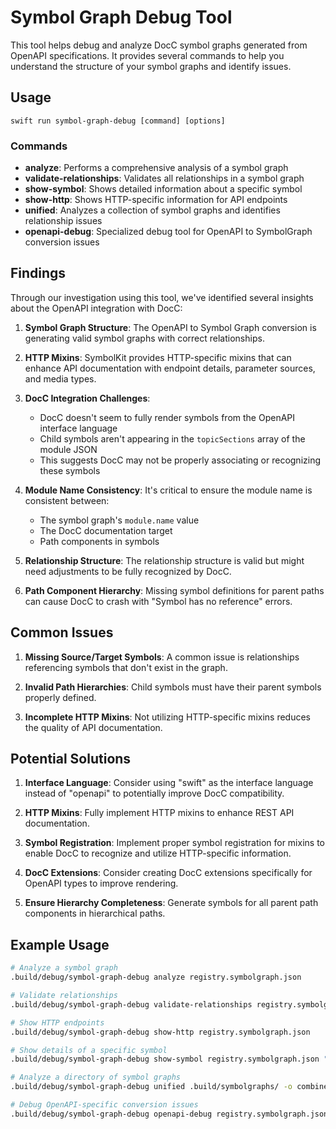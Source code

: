 # Symbol Graph Debug Tool

This tool helps debug and analyze DocC symbol graphs generated from OpenAPI specifications. It provides several commands to help you understand the structure of your symbol graphs and identify issues.

## Usage

```
swift run symbol-graph-debug [command] [options]
```

### Commands

- **analyze**: Performs a comprehensive analysis of a symbol graph
- **validate-relationships**: Validates all relationships in a symbol graph
- **show-symbol**: Shows detailed information about a specific symbol
- **show-http**: Shows HTTP-specific information for API endpoints
- **unified**: Analyzes a collection of symbol graphs and identifies relationship issues
- **openapi-debug**: Specialized debug tool for OpenAPI to SymbolGraph conversion issues

## Findings

Through our investigation using this tool, we've identified several insights about the OpenAPI integration with DocC:

1. **Symbol Graph Structure**: The OpenAPI to Symbol Graph conversion is generating valid symbol graphs with correct relationships.

2. **HTTP Mixins**: SymbolKit provides HTTP-specific mixins that can enhance API documentation with endpoint details, parameter sources, and media types. 

3. **DocC Integration Challenges**:
   - DocC doesn't seem to fully render symbols from the OpenAPI interface language
   - Child symbols aren't appearing in the `topicSections` array of the module JSON
   - This suggests DocC may not be properly associating or recognizing these symbols

4. **Module Name Consistency**: It's critical to ensure the module name is consistent between:
   - The symbol graph's `module.name` value
   - The DocC documentation target
   - Path components in symbols

5. **Relationship Structure**: The relationship structure is valid but might need adjustments to be fully recognized by DocC.

6. **Path Component Hierarchy**: Missing symbol definitions for parent paths can cause DocC to crash with "Symbol has no reference" errors.

## Common Issues

1. **Missing Source/Target Symbols**: A common issue is relationships referencing symbols that don't exist in the graph.

2. **Invalid Path Hierarchies**: Child symbols must have their parent symbols properly defined.

3. **Incomplete HTTP Mixins**: Not utilizing HTTP-specific mixins reduces the quality of API documentation.

## Potential Solutions

1. **Interface Language**: Consider using "swift" as the interface language instead of "openapi" to potentially improve DocC compatibility.

2. **HTTP Mixins**: Fully implement HTTP mixins to enhance REST API documentation.

3. **Symbol Registration**: Implement proper symbol registration for mixins to enable DocC to recognize and utilize HTTP-specific information.

4. **DocC Extensions**: Consider creating DocC extensions specifically for OpenAPI types to improve rendering.

5. **Ensure Hierarchy Completeness**: Generate symbols for all parent path components in hierarchical paths.

## Example Usage

```bash
# Analyze a symbol graph
.build/debug/symbol-graph-debug analyze registry.symbolgraph.json

# Validate relationships
.build/debug/symbol-graph-debug validate-relationships registry.symbolgraph.json

# Show HTTP endpoints
.build/debug/symbol-graph-debug show-http registry.symbolgraph.json

# Show details of a specific symbol
.build/debug/symbol-graph-debug show-symbol registry.symbolgraph.json "module"

# Analyze a directory of symbol graphs
.build/debug/symbol-graph-debug unified .build/symbolgraphs/ -o combined-analysis.json

# Debug OpenAPI-specific conversion issues
.build/debug/symbol-graph-debug openapi-debug registry.symbolgraph.json
``` 
